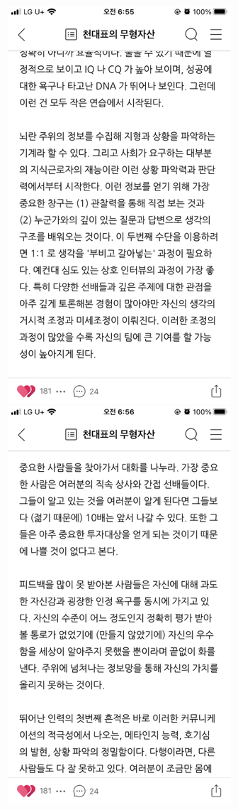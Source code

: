 ![](Assets/%EC%82%AC%EC%A7%84%202021.%203.%2029.%20%EC%98%A4%EC%A0%84%2065839.jpg)
![](Assets/5CFB7BBF-3D07-4AB4-8526-F2B102F4848C.png)